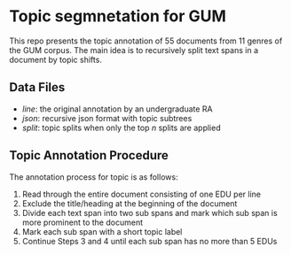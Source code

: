 # Topic segmnetation for GUM

This repo presents the topic annotation of 55 documents from 11 genres of the GUM corpus. The main idea is to recursively split text spans in a document by topic shifts.

## Data Files
- *line*: the original annotation by an undergraduate RA
- *json*: recursive json format with topic subtrees
- *split*: topic splits when only the top *n* splits are applied

## Topic Annotation Procedure

The annotation process for topic is as follows:
1. Read through the entire document consisting of one EDU per line 
2. Exclude the title/heading at the beginning of the document
3. Divide each text span into two sub spans and mark which sub span is more prominent to the document
4. Mark each sub span with a short topic label
5. Continue Steps 3 and 4 until each sub span has no more than 5 EDUs


